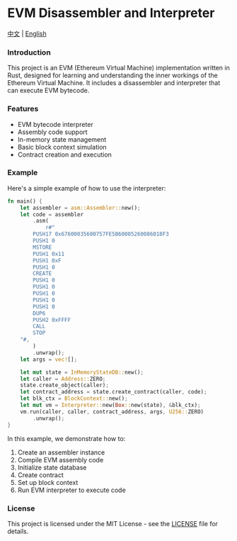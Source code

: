 # EVM Disassembler and Interpreter

[中文](README.md) | [English](README_EN.md)

### Introduction

This project is an EVM (Ethereum Virtual Machine) implementation written in Rust, designed for learning and understanding the inner workings of the Ethereum Virtual Machine. It includes a disassembler and interpreter that can execute EVM bytecode.

### Features

- EVM bytecode interpreter
- Assembly code support
- In-memory state management
- Basic block context simulation
- Contract creation and execution

### Example

Here's a simple example of how to use the interpreter:

```rust
fn main() {
    let assembler = asm::Assembler::new();
    let code = assembler
        .asm(
            r#"
        PUSH17 0x67600035600757FE5B60005260086018F3
        PUSH1 0
        MSTORE
        PUSH1 0x11
        PUSH1 0xF
        PUSH1 0
        CREATE
        PUSH1 0
        PUSH1 0
        PUSH1 0
        PUSH1 0
        PUSH1 0
        DUP6
        PUSH2 0xFFFF
        CALL
        STOP
    "#,
        )
        .unwrap();
    let args = vec![];

    let mut state = InMemoryStateDB::new();
    let caller = Address::ZERO;
    state.create_object(caller);
    let contract_address = state.create_contract(caller, code);
    let blk_ctx = BlockContext::new();
    let mut vm = Interpreter::new(Box::new(state), &blk_ctx);
    vm.run(caller, caller, contract_address, args, U256::ZERO)
        .unwrap();
}
```

In this example, we demonstrate how to:

1. Create an assembler instance
2. Compile EVM assembly code
3. Initialize state database
4. Create contract
5. Set up block context
6. Run EVM interpreter to execute code

### License

This project is licensed under the MIT License - see the [LICENSE](LICENSE) file for details.

